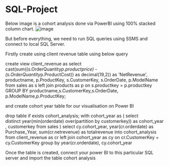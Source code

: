 # SQL-Project

Below image is a cohort analysis done via PowerBI using 100% stacked column chart.
![image](https://github.com/user-attachments/assets/8920c680-8c33-4383-a959-89d3f79f28be)

But before everything, we need to run SQL queries using SSMS and connect to local SQL Server.

Firstly create using client revenue table using below query

create view client_revenue as 
select  
cast(sum((s.OrderQuantity*p.productprice) - (s.OrderQuantity*p.ProductCost)) as decimal(19,2)) as 'NetRevenue',
productname,
p.ProductKey,
s.CustomerKey,
s.OrderDate,
p.ModelName
from sales as s
left join products as p 
on s.productkey = p.productkey
GROUP BY productname,s.CustomerKey,s.OrderDate,
p.ModelName,p.ProductKey;

and create cohort year table for our visualisation on Power BI

drop table if exists cohort_analysis;
with cohort_year as (
select  
distinct 
year(min(orderdate) over(partition by customerkey)) as cohort_year ,
customerkey
from sales 
)
select 
cy.cohort_year,
year(cr.orderdate) as Purchase_Year,
sum(cr.netrevenue) as totalrevenue
into cohort_analysis
from client_revenue as cr
left join cohort_year as cy 
on cr.CustomerKey = cy.CustomerKey
group by year(cr.orderdate), cy.cohort_year

Once the table is created, connect your power BI to this particular SQL server and import the table cohort analysis
